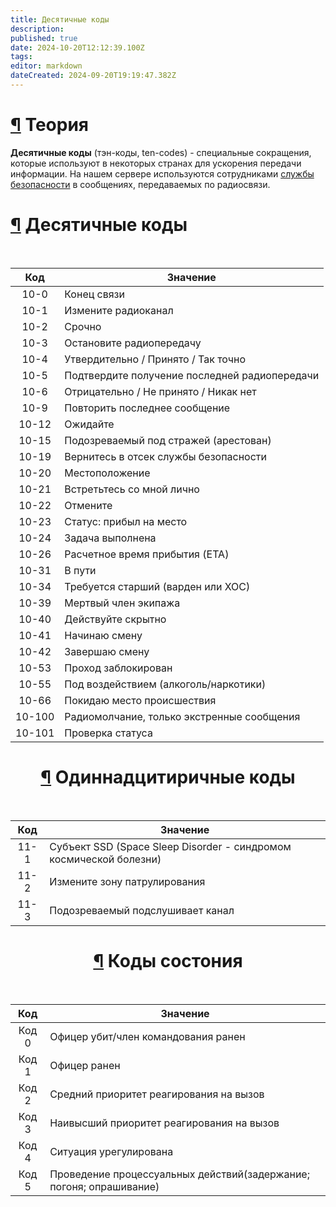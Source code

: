 ```yaml
---
title: Десятичные коды
description: 
published: true
date: 2024-10-20T12:12:39.100Z
tags: 
editor: markdown
dateCreated: 2024-09-20T19:19:47.382Z
---
```


<h1 id="теория" class="toc-header"><a class="toc-anchor" href="#теория">¶</a> Теория</h1>
<p><strong>Десятичные коды</strong> (тэн-коды, ten-codes) - специальные сокращения, которые используют в некоторых странах для ускорения передачи информации. На нашем сервере используются сотрудниками <a href="/roles/securityservicedepartment" class="is-internal-link is-valid-page">службы безопасности</a> в сообщениях, передаваемых по радиосвязи.</p>
<h1 id="десятичные-коды" class="toc-header"><a class="toc-anchor" href="#десятичные-коды">¶</a> Десятичные коды</h1>
<br>
<center><div class="table-container"><table>
<thead>
<tr>
<th style="text-align:center">Код</th>
<th>Значение</th>
</tr>
</thead>
<tbody>
<tr>
<td style="text-align:center">10-0</td>
<td>Конец связи</td>
</tr>
<tr>
<td style="text-align:center">10-1</td>
<td>Измените радиоканал</td>
</tr>
<tr>
<td style="text-align:center">10-2</td>
<td>Срочно</td>
</tr>
<tr>
<td style="text-align:center">10-3</td>
<td>Остановите радиопередачу</td>
</tr>
<tr>
<td style="text-align:center">10-4</td>
<td>Утвердительно / Принято / Так точно</td>
</tr>
<tr>
<td style="text-align:center">10-5</td>
<td>Подтвердите получение последней радиопередачи</td>
</tr>
<tr>
<td style="text-align:center">10-6</td>
<td>Отрицательно / Не принято / Никак нет</td>
</tr>
<tr>
<td style="text-align:center">10-9</td>
<td>Повторить последнее сообщение</td>
</tr>
<tr>
<td style="text-align:center">10-12</td>
<td>Ожидайте</td>
</tr>
<tr>
<td style="text-align:center">10-15</td>
<td>Подозреваемый под стражей (арестован)</td>
</tr>
<tr>
<td style="text-align:center">10-19</td>
<td>Вернитесь в отсек службы безопасности</td>
</tr>
<tr>
<td style="text-align:center">10-20</td>
<td>Местоположение</td>
</tr>
<tr>
<td style="text-align:center">10-21</td>
<td>Встретьтесь со мной лично</td>
</tr>
<tr>
<td style="text-align:center">10-22</td>
<td>Отмените</td>
</tr>
<tr>
<td style="text-align:center">10-23</td>
<td>Статус: прибыл на место</td>
</tr>
<tr>
<td style="text-align:center">10-24</td>
<td>Задача выполнена</td>
</tr>
<tr>
<td style="text-align:center">10-26</td>
<td>Расчетное время прибытия (ETA)</td>
</tr>
<tr>
<td style="text-align:center">10-31</td>
<td>В пути</td>
</tr>
<tr>
<td style="text-align:center">10-34</td>
<td>Требуется старший (варден или ХОС)</td>
</tr>
<tr>
<td style="text-align:center">10-39</td>
<td>Мертвый член экипажа</td>
</tr>
<tr>
<td style="text-align:center">10-40</td>
<td>Действуйте скрытно</td>
</tr>
<tr>
<td style="text-align:center">10-41</td>
<td>Начинаю смену</td>
</tr>
<tr>
<td style="text-align:center">10-42</td>
<td>Завершаю смену</td>
</tr>
<tr>
<td style="text-align:center">10-53</td>
<td>Проход заблокирован</td>
</tr>
<tr>
<td style="text-align:center">10-55</td>
<td>Под воздействием (алкоголь/наркотики)</td>
</tr>
<tr>
<td style="text-align:center">10-66</td>
<td>Покидаю место происшествия</td>
</tr>
<tr>
<td style="text-align:center">10-100</td>
<td>Радиомолчание, только экстренные сообщения</td>
</tr>
<tr>
<td style="text-align:center">10-101</td>
<td>Проверка статуса</td>
</tr>
</tbody>
</table></div>
<h1 id="одиннадцитиричные-коды" class="toc-header"><a class="toc-anchor" href="#одиннадцитиричные-коды">¶</a> Одиннадцитиричные коды</h1>
<br>
<div class="table-container"><table>
<thead>
<tr>
<th style="text-align:center">Код</th>
<th>Значение</th>
</tr>
</thead>
<tbody>
<tr>
<td style="text-align:center">11-1</td>
<td>Субъект SSD (Space Sleep Disorder - синдромом космической болезни)</td>
</tr>
<tr>
<td style="text-align:center">11-2</td>
<td>Измените зону патрулирования</td>
</tr>
<tr>
<td style="text-align:center">11-3</td>
<td>Подозреваемый подслушивает канал</td>
</tr>
</tbody>
</table></div>
<h1 id="коды-состония" class="toc-header"><a class="toc-anchor" href="#коды-состония">¶</a> Коды состония</h1>
<br>
<div class="table-container"><table>
<thead>
<tr>
<th style="text-align:center">Код</th>
<th>Значение</th>
</tr>
</thead>
<tbody>
<tr>
<td style="text-align:center">Код 0</td>
<td>Офицер убит/член командования ранен</td>
</tr>
<tr>
<td style="text-align:center">Код 1</td>
<td>Офицер ранен</td>
</tr>
<tr>
<td style="text-align:center">Код 2</td>
<td>Средний приоритет реагирования на вызов</td>
</tr>
<tr>
<td style="text-align:center">Код 3</td>
<td>Наивысший приоритет реагирования на вызов</td>
</tr>
<tr>
<td style="text-align:center">Код 4</td>
<td>Ситуация урегулирована</td>
</tr>
<tr>
<td style="text-align:center">Код 5</td>
<td>Проведение процессуальных действий(задержание; погоня; опрашивание)</td>
</tr>
</tbody>
</table></div>